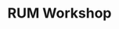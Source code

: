 ---
title: RUM Workshop
menu:
  docs:
    weight: 4
description: >
  ハンズオン演習
isCJKLanguage: true
---